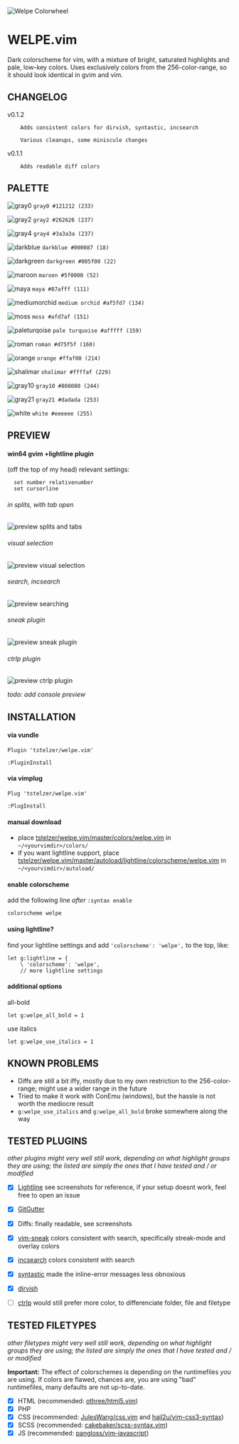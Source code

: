 ![Welpe Colorwheel](img/colorwheel.png)

WELPE.vim 
===========

Dark colorscheme for vim, with a mixture of bright, saturated highlights
and pale, low-key colors. Uses exclusively colors from the 256-color-range, so it should look identical in gvim and vim.

CHANGELOG
---------

v0.1.2  

        Adds consistent colors for dirvish, syntastic, incsearch

        Various cleanups, some miniscule changes

v0.1.1  

        Adds readable diff colors

## PALETTE

![gray0](img/_gray0.png) `gray0 #121212 (233)`

![gray2](img/_gray2.png) `gray2 #262626 (237)`

![gray4](img/_gray4.png) `gray4 #3a3a3a (237)`

![darkblue](img/_darkblue.png) `darkblue #000087 (18)`

![darkgreen](img/_darkgreen.png) `darkgreen #005f00 (22)`

![maroon](img/_maroon.png) `maroon #5f0000 (52)`

![maya](img/_maya.png) `maya #87afff (111)`

![mediumorchid](img/_mediumorchid.png) `medium orchid #af5fd7 (134)`

![moss](img/_moss.png) `moss #afd7af (151)`

![paleturqoise](img/_paleturquoise.png) `pale turquoise #afffff (159)`

![roman](img/_roman.png) `roman #d75f5f (160)`

![orange](img/_orange.png) `orange #ffaf00 (214)`

![shalimar](img/_shalimar.png) `shalimar #ffffaf (229)`

![gray10](img/_gray10.png) `gray10 #808080 (244)`

![gray21](img/_gray21.png) `gray21 #dadada (253)`

![white](img/_white.png) `white #eeeeee (255)`

## PREVIEW

#### win64 gvim +lightline plugin
(off the top of my head) relevant settings: 

      set number relativenumber 
      set cursorline

###### in splits, with tab open

![preview splits and tabs](img/gvim01.png)

###### visual selection

![preview visual selection](img/gvim02.png)

###### search, incsearch

![preview searching](img/gvim03.png)

###### sneak plugin

![preview sneak plugin](img/gvim04.gif)

###### ctrlp plugin

![preview ctrlp plugin](img/gvim05.png)

*todo: add console preview*

## INSTALLATION

#### via vundle

`Plugin 'tstelzer/welpe.vim'`

`:PluginInstall`

#### via vimplug

`Plug 'tstelzer/welpe.vim'`

`:PlugInstall`

#### manual download

- place [tstelzer/welpe.vim/master/colors/welpe.vim](https://raw.githubusercontent.com/tstelzer/welpe.vim/master/colors/welpe.vim) in `~/<yourvimdir>/colors/`
- if you want lightline support, place [tstelzer/welpe.vim/master/autoload/lightline/colorscheme/welpe.vim](https://raw.githubusercontent.com/tstelzer/welpe.vim/master/autoload/lightline/colorscheme/welpe.vim) in `~/<yourvimdir>/autoload/`

#### enable colorscheme

add the following line *after* `:syntax enable`

`colorscheme welpe`

#### using lightline?

find your lightline settings and add `'colorscheme': 'welpe',` to the top, like:

```
let g:lightline = {
    \ 'colorscheme': 'welpe',
    // more lightline settings
```

#### additional options

all-bold

`let g:welpe_all_bold = 1`

use italics

`let g:welpe_use_italics = 1`

## KNOWN PROBLEMS

- Diffs are still a bit iffy, mostly due to my own restriction to the 256-color-range; 
might use a wider range in the future
- Tried to make it work with ConEmu (windows), but the hassle is not worth the mediocre result
- `g:welpe_use_italics` and `g:welpe_all_bold` broke somewhere along the way

## TESTED PLUGINS
*other plugins might very well still work, depending on what highlight groups
they are using; the listed are simply the ones that I have tested and / or
modified*

- [x] [Lightline](https://github.com/itchyny/lightline.vim)
see screenshots for reference, if your setup doesnt work, feel free to open an issue

- [x] [GitGutter](https://github.com/airblade/vim-gitgutter)

- [x] Diffs: finally readable, see screenshots

- [x] [vim-sneak](https://github.com/justinmk/vim-sneak) colors consistent with
  search, specifically streak-mode and overlay colors

- [x] [incsearch](https://github.com/haya14busa/incsearch.vim) colors consistent
  with search

- [x] [syntastic](https://github.com/scrooloose/syntastic) made the inline-error
messages less obnoxious

- [x] [dirvish](https://github.com/justinmk/vim-dirvish) 

- [ ] [ctrlp](https://github.com/ctrlpvim/ctrlp.vim) would still prefer more
  color, to differenciate folder, file and filetype

## TESTED FILETYPES
*other filetypes might very well still work, depending on what highlight groups
they are using; the listed are simply the ones that I have tested and / or
modified*

**Important:** The effect of colorschemes is depending on the runtimefiles *you* are using. If colors are flawed,
chances are, you are using "bad" runtimefiles, many defaults are not up-to-date.

- [x] HTML (recommended: [othree/html5.vim](https://github.com/othree/html5.vim))
- [x] PHP
- [x] CSS (recommended: [JulesWang/css.vim](https://github.com/JulesWang/css.vim) and [hail2u/vim-css3-syntax](https://github.com/hail2u/vim-css3-syntax))
- [x] SCSS (recommended:
  [cakebaker/scss-syntax.vim](https://github.com/cakebaker/scss-syntax.vim))
- [x] JS (recommended: [pangloss/vim-javascript](https://github.com/pangloss/vim-javascript))
